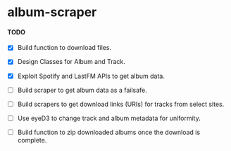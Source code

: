 # album-scraper #

#### TODO ####

- [x] Build function to download files.

- [x] Design Classes for Album and Track.

- [x] Exploit Spotify and LastFM APIs to  get album data.

- [ ] Build scraper to get album data as a failsafe.

- [ ] Build scrapers to get download links (URIs) for tracks from select sites.

- [ ] Use eyeD3 to change track and album metadata for uniformity.

- [ ] Build function to zip downloaded albums once the download is complete.
